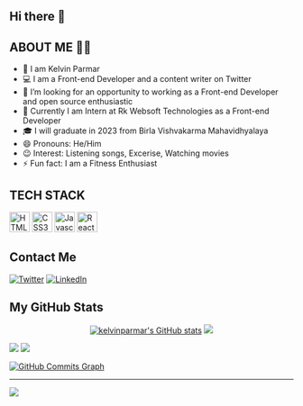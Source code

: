 ## Hi there 👋

## ABOUT ME 👨‍💼


- 👀 I am Kelvin Parmar
- 💻 I am a Front-end Developer and a content writer on Twitter
- 🤔 I’m looking for an opportunity to working as a Front-end Developer and open source enthusiastic 
- 🚩 Currently I am Intern at Rk Websoft Technologies as a Front-end Developer
- 🎓 I will graduate in 2023 from Birla Vishvakarma Mahavidhyalaya 
- 😄 Pronouns: He/Him
- 😉 Interest: Listening songs, Excerise, Watching movies 
- ⚡ Fun fact: I am a Fitness Enthusiast

## TECH STACK

<a href="https://developer.mozilla.org/en-US/docs/Glossary/HTML5" target="_blank" rel="noreferrer"><img src="https://raw.githubusercontent.com/danielcranney/readme-generator/main/public/icons/skills/html5-colored.svg" width="36" height="36" alt="HTML5" /></a>
<a href="https://www.w3.org/TR/CSS/#css" target="_blank" rel="noreferrer"><img src="https://raw.githubusercontent.com/danielcranney/readme-generator/main/public/icons/skills/css3-colored.svg" width="36" height="36" alt="CSS3" /></a>
<a href="https://developer.mozilla.org/en-US/docs/Web/JavaScript" target="_blank" rel="noreferrer"><img src="https://raw.githubusercontent.com/danielcranney/readme-generator/main/public/icons/skills/javascript-colored.svg" width="36" height="36" alt="Javascript" /></a>
<a href="https://reactjs.org/" target="_blank" rel="noreferrer"><img src="https://raw.githubusercontent.com/danielcranney/readme-generator/main/public/icons/skills/react-colored.svg" width="36" height="36" alt="React" /></a>



## Contact Me

[![Twitter](https://img.shields.io/badge/Twitter-1DA1F2?style=for-the-badge&logo=twitter&logoColor=white)](https://twitter.com/Kelvinparmar12?t=Lxj2GkWCNMHifolggIuZ_g&s=08)
[![LinkedIn](https://img.shields.io/badge/LinkedIn-0077B5?style=for-the-badge&logo=linkedin&logoColor=white)](https://www.linkedin.com/in/parmar-kelvin-549b50201/)




## My GitHub Stats
<p align="center">
<a width="48%" href="http://www.github.com/kelvinparmar"><img src="https://github-readme-stats.vercel.app/api?username=kelvinparmar&show_icons=true&hide=&count_private=true&title_color=0891b2&text_color=ffffff&icon_color=0891b2&bg_color=1c1917&hide_border=true&show_icons=true" alt="kelvinparmar's GitHub stats" /></a>
<a width="48%" href="http://www.github.com/kelvinparmar"><img src="https://github-readme-streak-stats.herokuapp.com/?user=kelvinparmar&stroke=ffffff&background=1c1917&ring=0891b2&fire=0891b2&currStreakNum=ffffff&currStreakLabel=0891b2&sideNums=ffffff&sideLabels=ffffff&dates=ffffff&hide_border=true" /></a>
 </p>


<a href="https://www.twitter.com/kelvinparmar12" target="_blank" rel="noreferrer"><img
src="https://img.shields.io/twitter/follow/kelvinparmar12?logo=twitter&style=for-the-badge&color=0891b2&labelColor=1c1917"
/></a>
<a href="https://www.github.com/kelvinparmar" target="_blank" rel="noreferrer"><img
src="https://img.shields.io/github/followers/kelvinparmar?logo=github&style=for-the-badge&color=0891b2&labelColor=1c1917" /></a>

<a href="http://www.github.com/kelvinparmar"><img src="https://activity-graph.herokuapp.com/graph?username=kelvinparmar&bg_color=1c1917&color=ffffff&line=0891b2&point=ffffff&area_color=1c1917&area=true&hide_border=true&custom_title=GitHub%20Commits%20Graph" alt="GitHub Commits Graph" /></a>

------------------------------------
![](https://komarev.com/ghpvc/?username=kelvinparmar&label=PROFILE+VIEWS)
